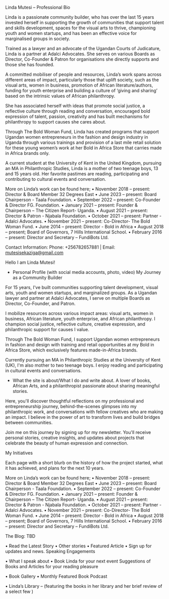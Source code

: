 Linda Mutesi – Professional Bio

Linda is a passionate community builder, who has over the last 15 years invested herself in supporting the growth of communities that support talent and skills development, spaces for the visual arts to thrive, championing youth and women startups, and has been an effective voice for marginalised groups in society.

Trained as a lawyer and an advocate of the Ugandan Courts of Judicature, Linda is a partner at Adalci Advocates. She serves on various Boards as Director, Co-Founder & Patron for organisations she directly supports and those she has founded.
 
A committed mobiliser of people and resources, Linda’s work spans across different areas of impact, particularly those that uplift society, such as the visual arts, women in business, promotion of African literature/authors, funding for youth enterprise and building a culture of ‘giving and sharing’ based on the intrinsic values of African philanthropy.  

She has associated herself with ideas that promote social justice, a reflective culture through reading and conversation, encouraged bold expression of talent, passion, creativity and has built mechanisms for philanthropy to support causes she cares about.

Through The Bold Woman Fund, Linda has created programs that support Ugandan women entrepreneurs in the fashion and design industry in Uganda through various trainings and provision of a last mile retail solution  for these young women’s work at her Bold in Africa Store that carries made in Africa brands only.

A current student at the University of Kent in the United Kingdom, pursuing an MA in Philanthropic Studies, Linda is a mother of two teenage boys, 13 and 15 years old. Her favorite pastimes are reading, participating and contributing to cultural events and conversation.
 
More on Linda’s  work can be found here;
• November 2018 – present: Director & Board Member 32 Degrees East
• June 2023 – present: Board Chairperson - Taala Foundation.
• September 2022 – present: Co-Founder & Director FG. Foundation.
• January 2021 – present: Founder & Chairperson – The Citizen Report- Uganda.
• August 2021 – present: Director & Patron - Njabala Foundation.
• October 2021 – present: Partner - Adalci Advocates.
• November 2021 – present: Co-Director- The Bold Woman Fund.
• June 2014 – present: Director - Bold in Africa
• August 2018 – present; Board of Governors, 7 Hills International School.
• February 2016 – present: Director and Secretary – FundiBots Ltd.
 

Contact Information: Phone: +256782657881 | Email: mutesisekaziga@gmail.com




Hello I am Linda Mutesi!

- Personal Profile (with social media accounts, photo, video)
My Journey as a Community Builder

For 15 years, I've built communities supporting talent development, visual arts, youth and women startups, and marginalized groups. As a Ugandan lawyer and partner at Adalci Advocates, I serve on multiple Boards as Director, Co-Founder, and Patron.

I mobilize resources across various impact areas: visual arts, women in business, African literature, youth enterprise, and African philanthropy. I champion social justice, reflective culture, creative expression, and philanthropic support for causes I value.

Through The Bold Woman Fund, I support Ugandan women entrepreneurs in fashion and design with training and retail opportunities at my Bold in Africa Store, which exclusively features made-in-Africa brands.

Currently pursuing an MA in Philanthropic Studies at the University of Kent (UK), I'm also mother to two teenage boys. I enjoy reading and participating in cultural events and conversations.

- What the site is about/What I do and write about.
A lover of books, African Arts, and a philanthropist passionate about sharing meaningful stories.

Here, you'll discover thoughtful reflections on my professional and entrepreneurship journey, behind-the-scenes glimpses into my philanthropic work, and conversations with fellow creatives who are making an impact. I believe in the power of art to transform lives and build bridges between communities.

Join me on this journey by signing up for my newsletter. You'll receive personal stories, creative insights, and updates about projects that celebrate the beauty of human expression and connection.

My Initiatives

Each page with a short blurb on the history of how the project started, what it has achieved, and plans for the next 10 years.

More on Linda’s  work can be found here;
• November 2018 – present: Director & Board Member 32 Degrees East
• June 2023 – present: Board Chairperson - Taala Foundation.
• September 2022 – present: Co-Founder & Director FG. Foundation.
• January 2021 – present: Founder & Chairperson – The Citizen Report- Uganda.
• August 2021 – present: Director & Patron - Njabala Foundation.
• October 2021 – present: Partner - Adalci Advocates.
• November 2021 – present: Co-Director- The Bold Woman Fund.
• June 2014 – present: Director - Bold in Africa
• August 2018 – present; Board of Governors, 7 Hills International School.
• February 2016 – present: Director and Secretary – FundiBots Ltd.
 
The Blog: TBD

• Read the Latest Story
• Other stories
• Featured Article
• Sign up for updates and news.
Speaking Engagements

• What I speak about
• Book Linda for your next event
Suggestions of Books and Articles for your reading pleasure

• Book Gallery
• Monthly Featured Book
Podcast

• Linda’s Library – (featuring the books in her library and her brief review of a select few )  


